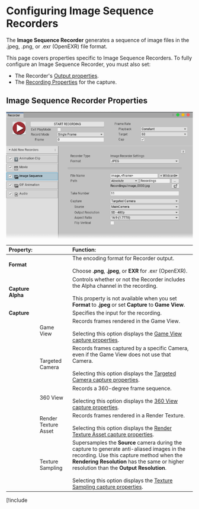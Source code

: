 # Configuring Image Sequence Recorders

The **Image Sequence Recorder** generates a sequence of image files in the .jpeg, .png, or .exr (OpenEXR) file format.

This page covers properties specific to Image Sequence Recorders. To fully configure an Image Sequence Recorder, you must also set:

- The Recorder's [Output properties](RecorderProperties.md).
- The [Recording Properties](Recording.md) for the capture.

## Image Sequence Recorder Properties

![](Images/RecorderImage.png)

|Property:||Function:|
|:---|:---|:-|
| **Format** ||The encoding format for Recorder output. <br/><br/>Choose **.png**, **.jpeg**, or **EXR** for .exr (OpenEXR).|
| **Capture Alpha** ||Controls whether or not the Recorder includes the Alpha channel in the recording. <br/><br/> This property is not available when you set **Format** to **.jpeg** or set **Capture** to **Game View**.|
| **Capture** ||Specifies the input for the recording.|
|| Game View |Records frames rendered in the Game View.<br/><br/>Selecting this option displays the [Game View capture properties](#GameView). |
|| Targeted Camera |Records frames captured by a specific Camera, even if the Game View does not use that Camera.<br/><br/>Selecting this option displays the [Targeted Camera capture properties](#TargetedCamera).|
|| 360 View |Records a 360-degree frame sequence.<br/><br/>Selecting this option displays the [360 View capture properties](#360View).|
|| Render Texture Asset |Records frames rendered in a Render Texture.<br/><br/>Selecting this option displays the [Render Texture Asset capture properties](#RenderTextureAsset).|
|| Texture Sampling |Supersamples the **Source** camera during the capture to generate anti-aliased images in the recording. Use this capture method when the **Rendering Resolution** has the same or higher resolution than the **Output Resolution**. <br/><br/>Selecting this option displays the [Texture Sampling capture properties](#TextureSampling).|

[!include[<title>](InclCaptureOptionsGameview.md)]

[!include[<title>](InclCaptureOptionsTargetedCamera.md)]

[!include[<title>](InclCaptureOptions360View.md)]

[!include[<title>](InclCaptureOptionsRenderTextureAsset.md)]

[!include[<title>](InclCaptureOptionsTextureSampling.md)]
